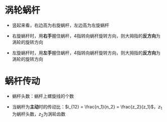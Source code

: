 # 涡轮蜗杆
* 竖起来看，右边高为右旋蜗杆，左边高为左旋蜗杆

* 右旋蜗杆时，用**右手**握住蜗杆，4指转向蜗杆旋转方向，则大拇指的**反方向**为涡轮的旋转方向

* 左旋蜗杆时，用**左手**握住蜗杆，4指转向蜗杆旋转方向，则大拇指的**反方向**为涡轮的旋转方向

# 蜗杆传动
* 蜗杆头数：蜗杆上螺旋线的个数

* 当蜗杆为**主动**时的传动比：$i_{12} = \frac{n_1}{n_2} = \frac{z_2}{z_1}$，$z_1$为蜗杆头数，$z_2$为涡轮齿数
